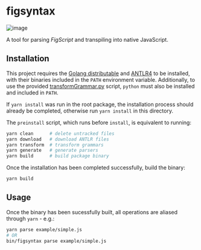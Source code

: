 # figsyntax

![image](https://badgen.net/badge/version/v0.0.2/grey)

A tool for parsing _FigScript_ and transpiling into native JavaScript.

## Installation

This project requires the [Golang distributable](https://go.dev/doc/install) and [ANTLR4](https://www.antlr.org/download.html) to be installed, with their binaries included in the `PATH` environment variable. Additionally, to use the provided [transformGrammar.py](https://github.com/antlr/grammars-v4/blob/master/javascript/javascript/Go/transformGrammar.py) script, `python` must also be installed and included in `PATH`.

If `yarn install` was run in the root package, the installation process should already be completed, otherwise run `yarn install` in this directory.

The `preinstall` script, which runs before `install`, is equivalent to running:

```bash
yarn clean      # delete untracked files
yarn download   # download ANTLR files
yarn transform  # transform grammars
yarn generate   # generate parsers
yarn build      # build package binary
```

Once the installation has been completed successfully, build the binary:

```bash
yarn build
```

## Usage

Once the binary has been sucessfully built, all operations are aliased through `yarn` - e.g.:

```bash
yarn parse example/simple.js
# OR
bin/figsyntax parse example/simple.js
```
